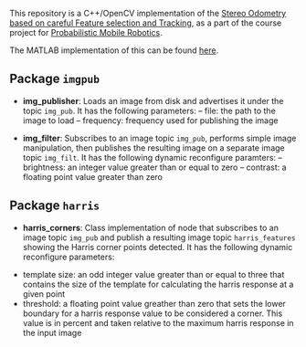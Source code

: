 This repository is a C++/OpenCV implementation of the [Stereo Odometry based on careful Feature selection and Tracking](ieeexplore.ieee.org/iel7/7320493/7324045/07324219.pdf), as a part of the course project for [Probabilistic Mobile Robotics](http://home.iitk.ac.in/~gpandey/ee_698g.html).

The MATLAB implementation of this can be found [here](https://github.com/Mayankm96/Stereo-Odometry-SOFT).

## Package `imgpub`

* __img_publisher__: Loads an image from disk and advertises it
under the topic `img_pub`. It has the following parameters:
– file: the path to the image to load
– frequency: frequency used for publishing the image 

* __img_filter__: Subscribes to an image topic `img_pub`, performs simple image manipulation, then publishes the resulting image on a separate image topic `img_filt`. It has the following dynamic reconfigure paramters:
– brightness: an integer value greater than or equal to zero
– contrast: a floating point value greater than zero

## Package `harris`

* __harris_corners__: Class implementation of node that subscribes to an image topic `img_pub` and publish a resulting image topic `harris_features` showing the Harris corner points detected. It has the following dynamic reconfigure parameters:
- template size: an odd integer value greater than or equal to three that contains the size of the template for calculating the harris response at a given point
- threshold: a floating point value greather than zero that sets the lower boundary for a harris response value to be considered a corner. This value is in percent and taken relative to the maximum harris response in the input image
